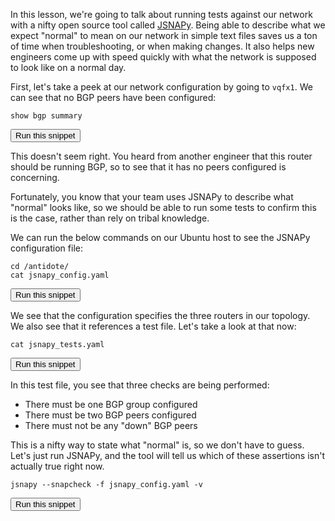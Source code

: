 In this lesson, we're going to talk about running tests against our network with a nifty open source tool called [JSNAPy](https://github.com/Juniper/jsnapy). Being able to describe what we expect "normal" to mean on our network in simple text files saves us a ton of time when troubleshooting, or when making changes. It also helps new engineers come up with speed quickly with what the network is supposed to look like on a normal day.

First, let's take a peek at our network configuration by going to `vqfx1`. We can see that no BGP peers have been configured:

```
show bgp summary
```
<button type="button" class="btn btn-primary btn-sm" onclick="runSnippetInTab('vqfx1', this)">Run this snippet</button>

This doesn't seem right. You heard from another engineer that this router should be running BGP, so to see that it has no peers configured is concerning.

Fortunately, you know that your team uses JSNAPy to describe what "normal" looks like, so we should be able to run some tests to confirm this is the case, rather than rely on tribal knowledge.

We can run the below commands on our Ubuntu host to see the JSNAPy configuration file:

```
cd /antidote/
cat jsnapy_config.yaml
```
<button type="button" class="btn btn-primary btn-sm" onclick="runSnippetInTab('linux1', this)">Run this snippet</button>

We see that the configuration specifies the three routers in our topology. We also see that it references a test file. Let's take a look at that now:

```
cat jsnapy_tests.yaml
```
<button type="button" class="btn btn-primary btn-sm" onclick="runSnippetInTab('linux1', this)">Run this snippet</button>

In this test file, you see that three checks are being performed:

- There must be one BGP group configured
- There must be two BGP peers configured
- There must not be any "down" BGP peers

This is a nifty way to state what "normal" is, so we don't have to guess. Let's just run JSNAPy, and the tool will tell us which of these assertions isn't actually true right now.

```
jsnapy --snapcheck -f jsnapy_config.yaml -v
```
<button type="button" class="btn btn-primary btn-sm" onclick="runSnippetInTab('linux1', this)">Run this snippet</button>

